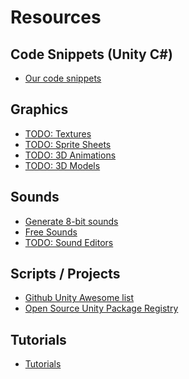 # Resources

## Code Snippets (Unity C#)

- [Our code snippets](./codesnippets.md)

## Graphics
- [TODO: Textures]()
- [TODO: Sprite Sheets]()
- [TODO: 3D Animations]()
- [TODO: 3D Models]()

## Sounds
- [Generate 8-bit sounds](https://sfxr.me/)
- [Free Sounds](https://freesound.org/)
- [TODO: Sound Editors]()

## Scripts / Projects
- [Github Unity Awesome list](https://github.com/RyanNielson/awesome-unity)
- [Open Source Unity Package Registry](https://openupm.com/)

## Tutorials
- [Tutorials](0_tutorials.md)

